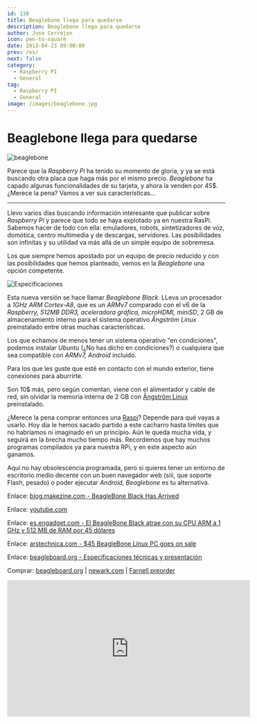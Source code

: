 ```yaml
---
id: 138
title: Beaglebone llega para quedarse
description: Beaglebone llega para quedarse
author: Jose Cerrejon
icon: pen-to-square
date: 2013-04-23 09:00:00
prev: /es/
next: false
category:
  - Raspberry PI
  - General
tag:
  - Raspberry PI
  - General
image: /images/beaglebone.jpg
---
```


# Beaglebone llega para quedarse

![beaglebone](/images/beaglebone.jpg)

Parece que la *Raspberry Pi* ha tenido su momento de gloria, y ya se está buscando otra placa que haga más por el mismo precio. *Beaglebone* ha capado algunas funcionalidades de su tarjeta, y ahora la venden por 45$. ¿Merece la pena? Vamos a ver sus características...

- - -
Llevo varios días buscando información interesante que publicar sobre *Raspberry Pi* y parece que todo se haya explotado ya en nuestra RasPi. Sabemos hacer de todo con ella: emuladores, robots, sintetizadores de voz, domótica, centro multimedia y de descargas, servidores. Las posibilidades son infinitas y su utilidad va más allá de un simple equipo de sobremesa.

Los que siempre hemos apostado por un equipo de precio reducido y con las posibilidades que hemos planteado, vemos en la *Beaglebone* una opción competente.

![Especificaciones](/images/beaglebone-specs.jpg "Especificaciones")

Esta nueva versión se hace llamar *Beaglebone Black*. LLeva un procesador a *1GHz ARM Cortex-A8*, que es un *ARMv7* comparado con el v6 de la *Raspberry, 512MB DDR3, aceleradora gráfica, microHDMI, miniSD*, 2 GB de almacenamiento interno para el sistema operativo *Ångström Linux* preinstalado entre otras muchas características.

Los que echamos de menos tener un sistema operativo "en condiciones", podemos instalar *Ubuntu* (¿No has dicho en condiciones?) o cualquiera que sea compatible con *ARMv7, Android* incluido.

Para los que les guste que esté en contacto con el mundo exterior, tiene conexiones para aburrirte. 

Son 10$ más, pero según comentan, viene con el alimentador y cable de red, sin olvidar la memoria interna de 2 GB con [Ångström Linux](http://www.angstrom-distribution.org/) preinstalado.

¿Merece la pena comprar entonces una [Raspi](http://raspipc.es)? Depende para qué vayas a usarlo. Hoy día le hemos sacado partido a este cacharro hasta límites que no habríamos ni imaginado en un principio. Aún le queda mucha vida, y seguirá en la brecha mucho tiempo más. Recordemos que hay muchos programas compilados ya para nuestra RPi, y en este aspecto aún ganamos. 

Aquí no hay obsolescencia programada, pero si quieres tener un entorno de escritorio medio decente con un buen navegador web (siii, que soporte Flash, pesado) o poder ejecutar *Android, Beaglebone* es tu alternativa.

Enlace: [blog.makezine.com - BeagleBone Black Has Arrived](http://blog.makezine.com/2013/04/22/beaglebone-black-has-arrived/)

Enlace: [youtube.com](http://www.youtube.com/results?search_query=Beaglebone&oq=Beaglebone)

Enlace: [es.engadget.com - El BeagleBone Black atrae con su CPU ARM a 1 GHz y 512 MB de RAM por 45 dólares](http://es.engadget.com/2013/04/22/beaglebone-black-1ghz-45-dolares/)

Enlace: [arstechnica.com - $45 BeagleBone Linux PC goes on sale](http://arstechnica.com/information-technology/2013/04/for-your-robot-building-needs-the-45-beaglebone-linux-pc-goes-on-sale/)

Enlace: [beagleboard.org - Especificaciones técnicas y presentación](http://beagleboard.org/Products/BeagleBone%20Black)

Comprar: [beagleboard.org](http://beagleboard.org/buy) | [newark.com](http://www.newark.com/jsp/search/productdetail.jsp?sku=65W6016) | [Farnell preorder](http://es.farnell.com/circuitco/bb-bblk-000/beaglebone-black-cortex-a8-dev/dp/2291620?Ntt=2291620?CMP=SOM-TW-LOC-BeagleBone-PreOrder)

<iframe width="560" height="315" src="http://www.youtube.com/embed/ciX08ysl6LE" frameborder="0" allowfullscreen></iframe>